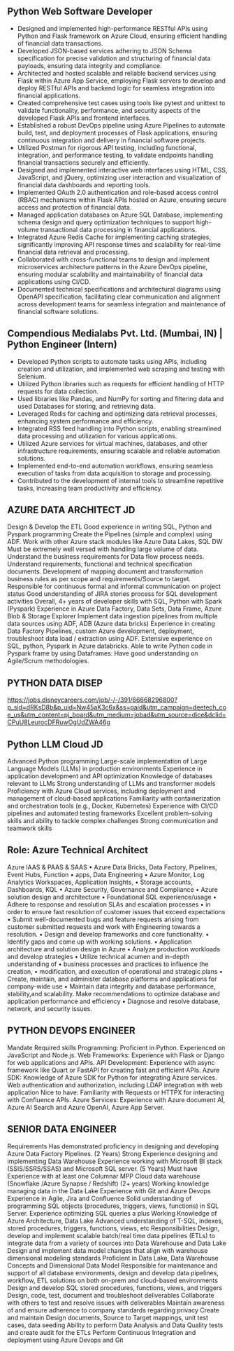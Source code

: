 ## Python Web Software Developer
- Designed and implemented high-performance RESTful APIs using Python and Flask framework on Azure Cloud, ensuring efficient handling of financial data transactions.
- Developed JSON-based services adhering to JSON Schema specification for precise validation and structuring of financial data payloads, ensuring data integrity and compliance.
- Architected and hosted scalable and reliable backend services using Flask within Azure App Service, employing Flask servers to develop and deploy RESTful APIs and backend logic for seamless integration into financial applications.
- Created comprehensive test cases using tools like pytest and unittest to validate functionality, performance, and security aspects of the developed Flask APIs and frontend interfaces.
- Established a robust DevOps pipeline using Azure Pipelines to automate build, test, and deployment processes of Flask applications, ensuring continuous integration and delivery in financial software projects.
- Utilized Postman for rigorous API testing, including functional, integration, and performance testing, to validate endpoints handling financial transactions securely and efficiently.
- Designed and implemented interactive web interfaces using HTML, CSS, JavaScript, and jQuery, optimizing user interaction and visualization of financial data dashboards and reporting tools.
- Implemented OAuth 2.0 authentication and role-based access control (RBAC) mechanisms within Flask APIs hosted on Azure, ensuring secure access and protection of financial data.
- Managed application databases on Azure SQL Database, implementing schema design and query optimization techniques to support high-volume transactional data processing in financial applications.
- Integrated Azure Redis Cache for implementing caching strategies, significantly improving API response times and scalability for real-time financial data retrieval and processing.
- Collaborated with cross-functional teams to design and implement microservices architecture patterns in the Azure DevOps pipeline, ensuring modular scalability and maintainability of financial data applications using CI/CD.
- Documented technical specifications and architectural diagrams using OpenAPI specification, facilitating clear communication and alignment across development teams for seamless integration and maintenance of financial software solutions.


## Compendious Medialabs Pvt. Ltd. (Mumbai, IN) | Python Engineer (Intern)
- Developed Python scripts to automate tasks using APIs, including creation and utilization, and implemented web scraping and testing with Selenium.
- Utilized Python libraries such as requests for efficient handling of HTTP requests for data collection.
- Used libraries like Pandas, and NumPy for sorting and filtering data and used Databases for storing, and retrieving data.
- Leveraged Redis for caching and optimizing data retrieval processes, enhancing system performance and efficiency.
- Integrated RSS feed handling into Python scripts, enabling streamlined data processing and utilization for various applications.
- Utilized Azure services for virtual machines, databases, and other infrastructure requirements, ensuring scalable and reliable automation solutions.
- Implemented end-to-end automation workflows, ensuring seamless execution of tasks from data acquisition to storage and processing.
- Contributed to the development of internal tools to streamline repetitive tasks, increasing team productivity and efficiency.



## AZURE DATA ARCHITECT JD
Design & Develop the ETL
Good experience in writing SQL, Python and Pyspark programming
Create the Pipelines (simple and complex) using ADF.
Work with other Azure stack modules like Azure Data Lakes, SQL DW
Must be extremely well versed with handling large volume of data.
Understand the business requirements for Data flow process needs.
Understand requirements, functional and technical specification documents.
Development of mapping document and transformation business rules as per scope and requirements/Source to target.
Responsible for continuous formal and informal communication on project status
Good understanding of JIRA stories process for SQL development activities
Overall, 4+ years of developer skills with SQL, Python with Spark (Pyspark)
Experience in Azure Data Factory, Data Sets, Data Frame, Azure Blob & Storage Explorer
Implement data ingestion pipelines from multiple data sources using ADF, ADB (Azure data bricks)
Experience in creating Data Factory Pipelines, custom Azure development, deployment, troubleshoot data load / extraction using ADF.
Extensive experience on SQL, python, Pyspark in Azure databricks.
Able to write Python code in Pyspark frame by using Dataframes.
Have good understanding on Agile/Scrum methodologies.


## PYTHON DATA DISEP
https://jobs.disneycareers.com/job/-/-/391/66668296800?p_sid=dRKsD8b&p_uid=Nw45aK3c6x&ss=paid&utm_campaign=deetech_coe_us&utm_content=pj_board&utm_medium=jobad&utm_source=dice&dclid=CPuU8LeurocDFRuwOgUdZWA46g


## Python LLM Cloud JD
Advanced Python programming
Large-scale implementation of Large Language Models (LLMs) in production environments
Experience in application development and API optimization
Knowledge of databases relevant to LLMs
Strong understanding of LLMs and transformer models
Proficiency with Azure Cloud services, including deployment and management of cloud-based applications
Familiarity with containerization and orchestration tools (e.g., Docker, Kubernetes)
Experience with CI/CD pipelines and automated testing frameworks
Excellent problem-solving skills and ability to tackle complex challenges
Strong communication and teamwork skills


## Role: Azure Technical Architect
Azure IAAS & PAAS & SAAS • Azure Data Bricks, Data Factory, Pipelines, Event Hubs, Function • apps, Data Engineering • Azure Monitor, Log Analytics Workspaces, Application Insights, • Storage accounts, Dashboards, KQL • Azure Security, Governance and Compliance • Azure solution design and architecture • Foundational SQL experience/usage • Adhere to response and resolution SLAs and escalation processes • in order to ensure fast resolution of customer issues that exceed expectations • Submit well-documented bugs and feature requests arising from customer submitted requests and work with Engineering towards a resolution. • Design and develop frameworks and core functionality. • Identify gaps and come up with working solutions. • Application architecture and solution design in Azure • Analyze production workloads and develop strategies • Utilize technical acumen and in-depth understanding of • business processes and practices to influence the creation, • modification, and execution of operational and strategic plans • Create, maintain, and administer database platforms and applications for company-wide use • Maintain data integrity and database performance, stability,and scalability. Make recommendations to optimize database and application performance and efficiency • Diagnose and resolve database, network, and security issues. 


## PYTHON DEVOPS ENGINEER
Mandate Required skills
Programming: Proficient in Python. Experienced on JavaScript and Node.js.
Web Frameworks: Experience with Flask or Django for web applications and APIs.
API Development: Experience with async framework like Quart or FastAPI for creating fast and efficient APIs.
Azure SDK: Knowledge of Azure SDK for Python for integrating Azure services.
Web authentication and authorization, including LDAP integration with web application
Nice to have:
Familiarity with Requests or HTTPX for interacting with Confluence APIs.
Azure Services: Experience with Azure document AI, Azure AI Search and Azure OpenAI, Azure App Server.


## SENIOR DATA ENGINEER
Requirements
Has demonstrated proficiency in designing and developing Azure Data Factory Pipelines. (2 Years)
Strong Experience designing and implementing Data Warehouse
Experience working with Microsoft BI stack (SSIS/SSRS/SSAS) and Microsoft SQL server. (5 Years)
Must have Experience with at least one Columnar MPP Cloud data warehouse (Snowflake /Azure Synapse / Redshift) (2+ years)
Working knowledge managing data in the Data Lake
Experience with Git and Azure Devops
Experience in Agile, Jira and Confluence
Solid understanding of programming SQL objects (procedures, triggers, views, functions) in SQL Server. Experience optimizing SQL queries a plus
Working Knowledge of Azure Architecture, Data Lake
Advanced understanding of T-SQL, indexes, stored procedures, triggers, functions, views, etc
Responsibilities
Design, develop and implement scalable batch/real time data pipelines (ETLs) to integrate data from a variety of sources into Data Warehouse and Data Lake
Design and implement data model changes that align with warehouse dimensional modeling standards
Proficient in Data Lake, Data Warehouse Concepts and Dimensional Data Model
Responsible for maintenance and support of all database environments, design and develop data pipelines, workflow, ETL solutions on both on-prem and cloud-based environments
Design and develop SQL stored procedures, functions, views, and triggers
Design, code, test, document and troubleshoot deliverables
Collaborate with others to test and resolve issues with deliverables
Maintain awareness of and ensure adherence to company standards regarding privacy
Create and maintain Design documents, Source to Target mappings, unit test cases, data seeding
Ability to perform Data Analysis and Data Quality tests and create audit for the ETLs
Perform Continuous Integration and deployment using Azure Devops and Git